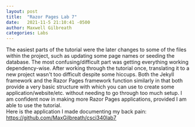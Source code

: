 ```yaml
---
layout: post
title:  "Razor Pages Lab 7"
date:   2021-11-5 21:10:41 -0500
author: Maxwell Gilbreath
categories: Labs
---
```

The easiest parts of the tutorial were the later changes to some of the files within the project, such as updating some page names or seeding the database. The most confusing/difficult part was getting everything working dependency-wise. After working through the tutorial once, translating it to a new project wasn't too difficult despite some hiccups. Both the Jekyll framework and the Razor Pages framework function similarly in that both provide a very basic structure with which you can use to create some application/website/etc. without needing to go through too much setup. I am confident now in making more Razor Pages applications, provided I am able to use the tutorial.
<br>
Here is the application I made documenting my back pain: https://github.com/MaxGilbreath/csci340lab7
